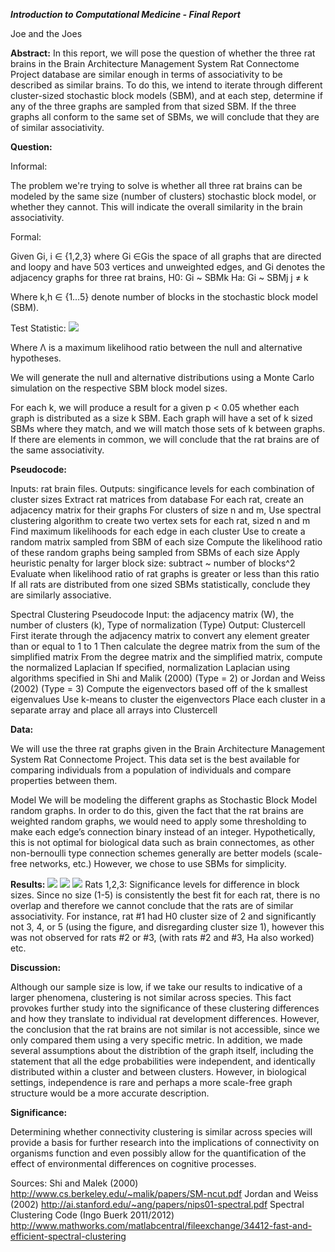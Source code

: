 ***Introduction to Computational Medicine - Final Report***

Joe and the Joes

**Abstract:**
In this report, we will pose the question of whether the three rat brains in the Brain Architecture Management System Rat Connectome Project database are similar enough in terms of associativity to be described as similar brains. To do this, we intend to iterate through different cluster-sized stochastic block models (SBM), and at each step, determine if any of the three graphs are sampled from that sized SBM. If the three graphs all conform to the same set of SBMs, we will conclude that they are of similar associativity.

**Question:**

Informal: 

The problem we're trying to solve is whether all three rat brains can be modeled by the same size (number of clusters) stochastic block model, or whether they cannot. This will indicate the overall similarity in the brain associativity.

Formal: 

Given Gi, i ∈ {1,2,3} where Gi ∈Gis the space of all graphs that are directed and loopy and have 503 vertices and unweighted edges, and Gi denotes the adjacency graphs for three rat brains,
H0: Gi ~ SBMk
Ha: Gi ~ SBMj j ≠ k

Where k,h ∈ {1…5} denote number of blocks in the stochastic block model (SBM).

Test Statistic:
 ![](http://i.imgur.com/JdKoTI4.png)

Where Λ is a maximum likelihood ratio between the null and alternative hypotheses.

We will generate the null and alternative distributions using a Monte Carlo simulation on the respective SBM block model sizes.

For each k, we will produce a result for a given p < 0.05 whether each graph is distributed as a size k SBM. Each graph will have a set of k sized SBMs where they match, and we will match those sets of k between graphs. If there are elements in common, we will conclude that the rat brains are of the same associativity.

**Pseudocode:**

Inputs: rat brain files. Outputs: singificance levels for each combination of cluster sizes
Extract rat matrices from database
For each rat, create an adjacency matrix for their graphs
For clusters of size n and m,
Use spectral clustering algorithm to create two vertex sets for each rat, sized n and m
Find maximum likelihoods for each edge in each cluster
Use to create a random matrix sampled from SBM of each size
Compute the likelihood ratio of these random graphs being sampled from SBMs of each size
	Apply heuristic penalty for larger block size: subtract ~ number of blocks^2
Evaluate when likelihood ratio of rat graphs is greater or less than this ratio
	If all rats are distributed from one sized SBMs statistically, conclude they are similarly associative.

Spectral Clustering Pseudocode
Input: the adjacency matrix (W), the number of clusters (k), Type of normalization (Type)
Output: Clustercell
First iterate through the adjacency matrix to convert any element greater than or equal to 1 to 1
Then calculate the degree matrix from the sum of the simplified matrix
From the degree matrix and the simplified matrix, compute the normalized Laplacian
If specified, normalization Laplacian using algorithms specified in Shi and Malik (2000) (Type = 2) or Jordan and Weiss (2002) (Type = 3)
Compute the eigenvectors based off of the k smallest eigenvalues
Use k-means to cluster the eigenvectors
Place each cluster in a separate array and place all arrays into Clustercell

**Data:**

We will use the three rat graphs given in the Brain Architecture Management System Rat Connectome Project. This data set is the best available for comparing individuals from a population of individuals and compare properties between them.

Model
We will be modeling the different graphs as Stochastic Block Model random graphs. In order to do this, given the fact that the rat brains are weighted random graphs, we would need to apply some thresholding to make each edge’s connection binary instead of an integer. Hypothetically, this is not optimal for biological data such as brain connectomes, as other non-bernoulli type connection schemes generally are better models (scale-free networks, etc.) However, we chose to use SBMs for simplicity.


**Results:**
   ![](http://i.imgur.com/FOEPDx6.jpg)
	![](http://i.imgur.com/JFu1FIh.jpg)	
	![](http://i.imgur.com/w9TrBvd.jpg)
Rats 1,2,3: Significance levels for difference in block sizes. Since no size (1-5) is consistently the best fit for each rat, there is no overlap and therefore we cannot conclude that the rats are of similar associativity. For instance, rat #1 had H0 cluster size of 2 and significantly not 3, 4, or 5 (using the figure, and disregarding cluster size 1), however this was not observed for rats #2 or #3, (with rats #2 and #3, Ha also worked) etc. 


**Discussion:**

Although our sample size is low, if we take our results to indicative of a larger phenomena, clustering is not similar across species. This fact provokes further study into the significance of these clustering differences and how they translate to individual rat development differences. However, the conclusion that the rat brains are not similar is not accessible, since we only compared them using a very specific metric. In addition, we made several assumptions about the distribtion of the graph itself, including the statement that all the edge probabilities were independent, and identically distributed within a cluster and between clusters. However, in biological settings, independence is rare and perhaps a more scale-free graph structure would be a more accurate description. 

**Significance:**

Determining whether connectivity clustering is similar across species will provide a basis for further research into the implications of connectivity on organisms function and even possibly allow for the quantification of the effect of environmental differences on cognitive processes.

Sources:
Shi and Malek (2000) http://www.cs.berkeley.edu/~malik/papers/SM-ncut.pdf
Jordan and Weiss (2002) http://ai.stanford.edu/~ang/papers/nips01-spectral.pdf
Spectral Clustering Code (Ingo Buerk 2011/2012)
 http://www.mathworks.com/matlabcentral/fileexchange/34412-fast-and-efficient-spectral-clustering

